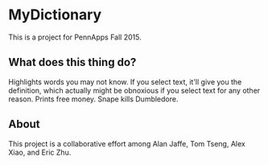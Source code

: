 # MyDictionary
This is a project for PennApps Fall 2015.

## What does this thing do?
Highlights words you may not know. If you select text, it'll give you the
definition, which actually might be obnoxious if you select text for any other
reason. Prints free money. Snape kills Dumbledore.

## About
This project is a collaborative effort among Alan Jaffe, Tom Tseng, Alex Xiao,
and Eric Zhu.

